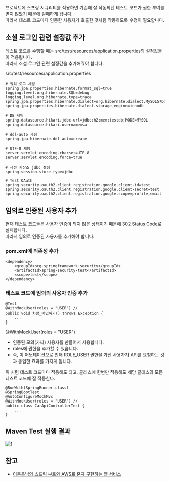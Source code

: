 프로젝트에 스프링 시큐리티를 적용하면 기존에 잘 작동되던 테스트 코드가 권한 부여를 받지 않았기 때문에 실패하게 됩니다.   
따라서 테스트 코드마다 인증한 사용자가 호출한 것처럼 작동하도록 수정이 필요합니다.   

## 소셜 로그인 관련 설정값 추가
테스트 코드를 수행할 때는 src/test/resources/application.properties의 설정값들이 적용됩니다.   
따라서 소셜 로그인 관련 설정값을 추가해줘야 합니다.   

src/test/resources/application.properties
```
# 쿼리 로그 세팅
spring.jpa.properties.hibernate.format_sql=true
logging.level.org.hibernate.SQL=debug
logging.level.org.hibernate.type=trace
spring.jpa.properties.hibernate.dialect=org.hibernate.dialect.MySQL57Dialect
spring.jpa.properties.hibernate.dialect.storage_engine=innodb

# DB 세팅
spring.datasource.hikari.jdbc-url=jdbc:h2:mem:testdb;MODE=MYSQL
spring.datasource.hikari.username=sa

# ddl-auto 세팅
spring.jpa.hibernate.ddl-auto=create

# UTF-8 세팅
server.servlet.encoding.charset=UTF-8
server.servlet.encoding.force=true

# 세션 저장소 jdbc 설정
spring.session.store-type=jdbc

# Test OAuth
spring.security.oauth2.client.registration.google.client-id=test
spring.security.oauth2.client.registration.google.client-secret=test
spring.security.oauth2.client.registration.google.scope=profile,email
```

## 임의로 인증된 사용자 추가
현재 테스트 코드들은 사용자 인증이 되지 않은 상태이기 때문에 302 Status Code로 실패합니다.   
따라서 임의로 인증된 사용자를 추가해야 합니다.   

### pom.xml에 의존성 추가
```
<dependency>
    <groupId>org.springframework.security</groupId>
    <artifactId>spring-security-test</artifactId>
    <scope>test</scope>
</dependency>
```

### 테스트 코드에 임의의 사용자 인증 추가
```
@Test
@WithMockUser(roles = "USER") //
public void 차량_매입하기() throws Exception {
    ...
}
```
\@WithMockUser(roles = "USER")
* 인증된 모의(가짜) 사용자를 만들어서 사용합니다.
* roles에 권한을 추가할 수 있습니다.
* 즉, 이 어노테이션으로 인해 ROLE_USER 권한을 가진 사용자가 API를 요청하는 것과 동일한 효과를 가지게 됩니다.

위 처럼 테스트 코드마다 적용해도 되고, 클래스에 한번만 적용해도 해당 클래스의 모든 테스트 코드에 잘 작동한다.
```
@RunWith(SpringRunner.class)
@SpringBootTest
@AutoConfigureMockMvc
@WithMockUser(roles = "USER") //
public class CarApiControllerTest {
    ...
}
```

## Maven Test 실행 결과
![1](https://raw.githubusercontent.com/smpark1020/tistory/master/Spring/%5BSpringSecurity%5D%20JUnit%20%ED%85%8C%EC%8A%A4%ED%8A%B8%20%EC%BD%94%EB%93%9C%EC%97%90%20%EC%8B%9C%ED%81%90%EB%A6%AC%ED%8B%B0%20%EC%A0%81%EC%9A%A9%ED%95%98%EA%B8%B0/1.PNG)

## 참고
* [이동욱님의 스프링 부트와 AWS로 혼자 구현하는 웹 서비스](https://jojoldu.tistory.com/463)